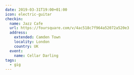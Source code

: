 ```yaml
---
date: 2019-03-31T19:00+01:00
icon: electric-guitar
checkin:
  name: Jazz Cafe
  url: https://foursquare.com/v/4ac518c7f964a52072a520e3
  address:
    extended: Camden Town
    locality: London
    country: UK
  event:
    name: Cellar Darling
tags:
  - gig
---
```


